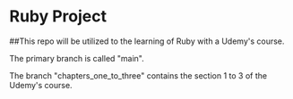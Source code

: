 # Ruby Project

##This repo will be utilized to the learning of Ruby with a Udemy's course.

The primary branch is called "main".

The branch "chapters_one_to_three" contains the section 1 to 3 of the Udemy's course.
